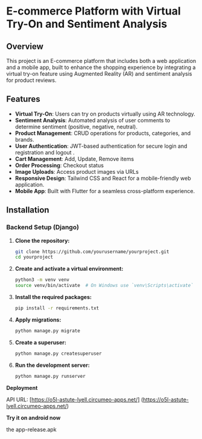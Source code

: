 # E-commerce Platform with Virtual Try-On and Sentiment Analysis

## Overview

This project is an E-commerce platform that includes both a web application and a mobile app, built to enhance the shopping experience by integrating a virtual try-on feature using Augmented Reality (AR) and sentiment analysis for product reviews.

## Features

- **Virtual Try-On**: Users can try on products virtually using AR technology.
- **Sentiment Analysis**: Automated analysis of user comments to determine sentiment (positive, negative, neutral).
- **Product Management**: CRUD operations for products, categories, and brands.
- **User Authentication**: JWT-based authentication for secure login and registration and logout .
- **Cart Management**: Add, Update, Remove items
- **Order Processing**: Checkout status
- **Image Uploads**: Access product images via URLs
- **Responsive Design**: Tailwind CSS and React for a mobile-friendly web application.
- **Mobile App**: Built with Flutter for a seamless cross-platform experience.

## Installation

### Backend Setup (Django)

1. **Clone the repository:**

   ```sh
   git clone https://github.com/yourusername/yourproject.git
   cd yourproject

2. **Create and activate a virtual environment:**

    ```sh
    python3 -m venv venv
    source venv/bin/activate  # On Windows use `venv\Scripts\activate`

3. **Install the required packages:**

    ```sh
    pip install -r requirements.txt

4. **Apply migrations:**

    ```sh
    python manage.py migrate

4. **Create a superuser:**

    ```sh
    python manage.py createsuperuser

5. **Run the development server:**

    ```sh
    python manage.py runserver

**Deployment**

API URL:
[https://o5l-astute-lyell.circumeo-apps.net/]
(https://o5l-astute-lyell.circumeo-apps.net/)

**Try it on android now**

the app-release.apk  
